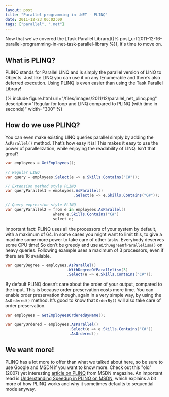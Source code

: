 ```yaml
---
layout: post
title: "Parallel programming in .NET - PLINQ"
date: 2011-12-23 06:02:00
tags: ["parallel", ".net"]
---
```

Now that we've covered the [Task Parallel Library]({% post_url 2011-12-16-parallel-programming-in-net-task-parallel-library %}), it's time to move on.

## What is PLINQ?

PLINQ stands for Parallel LINQ and is simply the parallel version of LINQ to Objects. Just like LINQ you can use it on any IEnumerable and there’s also deferred execution. Using PLINQ is even easier than using the Task Parallel Library!

{% include
    figure.html url="/files/images/2011/12/parallel_net_plinq.png"
    description="Regular for loop and LINQ compared to PLINQ (with time in seconds)"
    width="300"
%}

## How do we use PLINQ?

You can even make existing LINQ queries parallel simply by adding the `AsParallel()` method. That’s how easy it is! This makes it easy to use the power of parallelization, while enjoying the readability of LINQ. Isn’t that great?

```cs
var employees = GetEmployees();

// Regular LINQ
var query = employees.Select(e => e.Skills.Contains("C#"));

// Extension method style PLINQ
var queryParallel1 = employees.AsParallel()
                              .Select(e => e.Skills.Contains("C#"));

// Query expression style PLINQ
var queryParallel2 = from e in employees.AsParallel()
                     where e.Skills.Contains("C#")
                     select e;
```

Important fact: PLINQ uses all the processors of your system by default, with a maximum of 64. In some cases you might want to limit this, to give a machine some more power to take care of other tasks. Everybody deserves some CPU time! So don’t be greedy and use `WithDegreeOfParallelism()` on heavy queries. Following example uses a maximum of 3 processors, even if there are 16 available.

```cs
var queryDegree = employees.AsParallel()
                           .WithDegreeOfParallelism(3)
                           .Select(e => e.Skills.Contains("C#"));
```

By default PLINQ doesn’t care about the order of your output, compared to the input. This is because order preservation costs more time. You can enable order preservation though, again in a very simple way, by using the `AsOrdered()` method. It’s good to know that `OrderBy()` will also take care of order preservation.

```cs
var employees = GetEmployeesOrderedByName();

var queryOrdered = employees.AsParallel()
                            .Select(e => e.Skills.Contains("C#"))
                            .AsOrdered();
```

## We want more!

PLINQ has a lot more to offer than what we talked about here, so be sure to use Google and MSDN if you want to know more. Check out this "old" (2007) yet interesting [article on PLINQ](http://msdn.microsoft.com/en-us/magazine/cc163329.aspx) from MSDN magazine. An important read is [Understanding Speedup in PLINQ on MSDN](http://msdn.microsoft.com/en-us/library/dd997399.aspx), which explains a bit more of how PLINQ works and why it sometimes defaults to sequential mode anyway.
